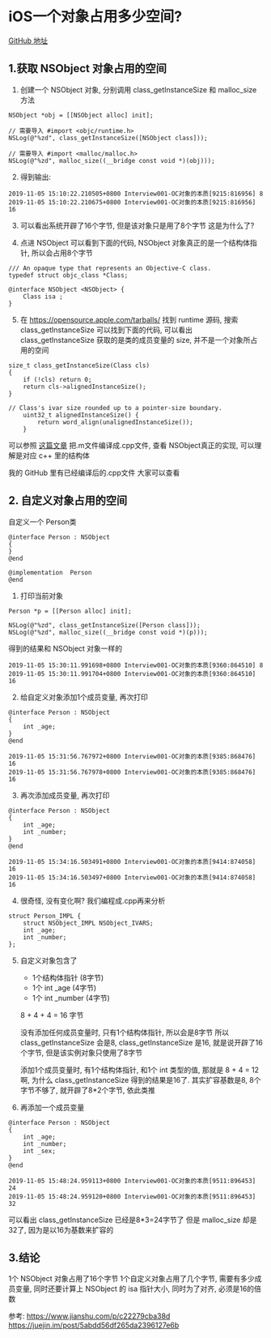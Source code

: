 # iOS一个对象占用多少空间?

[GitHub 地址](https://github.com/yangyu2010/Objective-C/tree/master/Interview001-OC对象的本质)


## 1.获取 NSObject 对象占用的空间

1. 创建一个 NSObject 对象, 分别调用 class_getInstanceSize 和 malloc_size 方法

```
NSObject *obj = [[NSObject alloc] init];

// 需要导入 #import <objc/runtime.h>
NSLog(@"%zd", class_getInstanceSize([NSObject class]));

// 需要导入 #import <malloc/malloc.h>
NSLog(@"%zd", malloc_size((__bridge const void *)(obj)));
```
2. 得到输出:

```
2019-11-05 15:10:22.210505+0800 Interview001-OC对象的本质[9215:816956] 8
2019-11-05 15:10:22.210675+0800 Interview001-OC对象的本质[9215:816956] 16
```

3. 可以看出系统开辟了16个字节, 但是该对象只是用了8个字节
    这是为什么了?

4. 点进 NSObject 可以看到下面的代码, NSObject 对象真正的是一个结构体指针, 所以会占用8个字节
```
/// An opaque type that represents an Objective-C class.
typedef struct objc_class *Class;

@interface NSObject <NSObject> {
    Class isa ;
}
```

5. 在 https://opensource.apple.com/tarballs/ 找到 runtime 源码, 搜索 class_getInstanceSize 可以找到下面的代码, 可以看出 class_getInstanceSize 获取的是类的成员变量的 size, 并不是一个对象所占用的空间

```
size_t class_getInstanceSize(Class cls)
{
    if (!cls) return 0;
    return cls->alignedInstanceSize();
}

// Class's ivar size rounded up to a pointer-size boundary.
    uint32_t alignedInstanceSize() {
        return word_align(unalignedInstanceSize());
    }
```
可以参照 [这篇文章](https://juejin.im/post/5abdd56df265da2396127e6b) 把.m文件编译成.cpp文件, 查看 NSObject真正的实现, 可以理解是对应 c++ 里的结构体

我的 GitHub 里有已经编译后的.cpp文件 大家可以查看


## 2. 自定义对象占用的空间

自定义一个 Person类
```
@interface Person : NSObject
{
}
@end

@implementation  Person
@end
```

1. 打印当前对象
```
Person *p = [[Person alloc] init];

NSLog(@"%zd", class_getInstanceSize([Person class]));
NSLog(@"%zd", malloc_size((__bridge const void *)(p)));
```
得到的结果和 NSObject 对象一样的
```
2019-11-05 15:30:11.991698+0800 Interview001-OC对象的本质[9360:864510] 8
2019-11-05 15:30:11.991704+0800 Interview001-OC对象的本质[9360:864510] 16
```

2. 给自定义对象添加1个成员变量, 再次打印

```
@interface Person : NSObject
{
    int _age;
}
@end
```

```
2019-11-05 15:31:56.767972+0800 Interview001-OC对象的本质[9385:868476] 16
2019-11-05 15:31:56.767978+0800 Interview001-OC对象的本质[9385:868476] 16
```

3. 再次添加成员变量, 再次打印
```
@interface Person : NSObject
{
    int _age;
    int _number;
}
@end
```
```
2019-11-05 15:34:16.503491+0800 Interview001-OC对象的本质[9414:874058] 16
2019-11-05 15:34:16.503497+0800 Interview001-OC对象的本质[9414:874058] 16
```

4. 很奇怪, 没有变化啊? 我们编程成.cpp再来分析
```
struct Person_IMPL {
    struct NSObject_IMPL NSObject_IVARS;
    int _age;
    int _number;
};
```

5. 自定义对象包含了
    
    - 1个结构体指针 (8字节)
    - 1个 int _age (4字节)
    - 1个 int _number (4字节)

   8 + 4 + 4 = 16 字节

   没有添加任何成员变量时, 只有1个结构体指针, 所以会是8字节
   所以 class_getInstanceSize 会是8, class_getInstanceSize 是16, 就是说开辟了16个字节, 但是该实例对象只使用了8字节

   添加1个成员变量时, 有1个结构体指针, 和1个 int 类型的值, 那就是 8 + 4 = 12啊, 为什么 class_getInstanceSize 得到的结果是16了. 其实扩容基数是8, 8个字节不够了, 就开辟了8*2个字节, 依此类推

6. 再添加一个成员变量
```
@interface Person : NSObject
{
    int _age;
    int _number;
    int _sex;
}
@end
```
```
2019-11-05 15:48:24.959113+0800 Interview001-OC对象的本质[9511:896453] 24
2019-11-05 15:48:24.959120+0800 Interview001-OC对象的本质[9511:896453] 32
```
可以看出 class_getInstanceSize 已经是8*3=24字节了
但是 malloc_size 却是 32了, 因为是以16为基数来扩容的

## 3.结论
1个 NSObject 对象占用了16个字节
1个自定义对象占用了几个字节, 需要有多少成员变量, 同时还要计算上 NSObject 的 isa 指针大小, 同时为了对齐, 必须是16的倍数

参考:
https://www.jianshu.com/p/c22279cba38d
https://juejin.im/post/5abdd56df265da2396127e6b